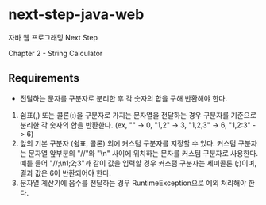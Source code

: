 # next-step-java-web
자바 웹 프로그래밍 Next Step

Chapter 2 - String Calculator

## Requirements
* 전달하는 문자를 구분자로 분리한 후 각 숫자의 합을 구해 반환해야 한다.
1. 쉼표(,) 또는 콜론(:)을 구분자로 가지는 문자열을 전달하는 경우 구분자를 기준으로 분리한 각 숫자의 합을 반환한다. (ex, "" -> 0, "1,2" -> 3, "1,2,3" -> 6, "1,2:3" -> 6)
2. 앞의 기본 구분자 (쉼표, 콜론) 외에 커스텀 구분자를 지정할 수 있다. 커스텀 구분자는 문자열 앞부분의 "//"와 "\n" 사이에 위치하는 문자를 커스텀 구분자로 사용한다. 예를 들어 "//;\n1;2;3"과 같이 값을 입력할 경우 커스텀 구분자는 세미콜론 (;)이며, 결과 값은 6이 반환되어야 한다.
3. 문자열 계산기에 음수를 전달하는 경우 RuntimeException으로 예외 처리해야 한다.
